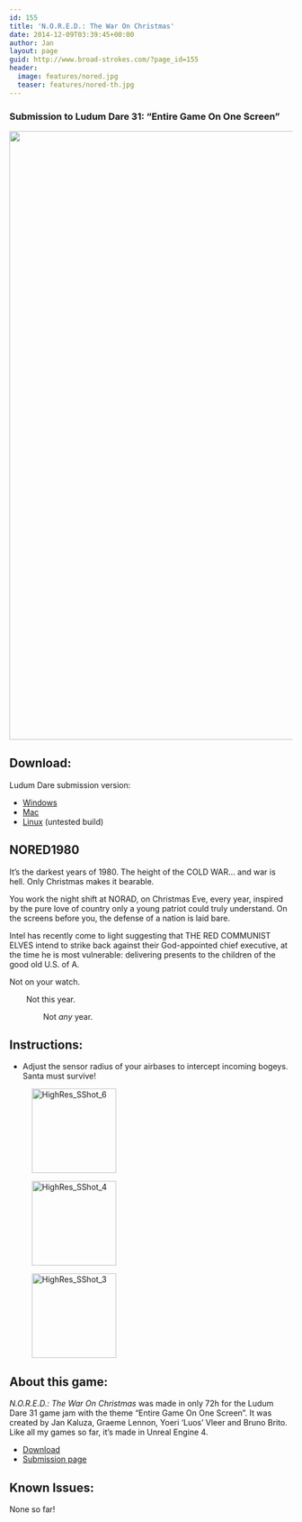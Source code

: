 ```yaml
---
id: 155
title: 'N.O.R.E.D.: The War On Christmas'
date: 2014-12-09T03:39:45+00:00
author: Jan
layout: page
guid: http://www.broad-strokes.com/?page_id=155
header:
  image: features/nored.jpg
  teaser: features/nored-th.jpg
---
```

### Submission to Ludum Dare 31: &#8220;Entire Game On One Screen&#8221;

[<img class="alignnone wp-image-158 size-full" src="http://www.broad-strokes.com/images/wp-content/uploads/2014/12/nored3.jpg" alt="" width="1920" height="1080" srcset="http://www.broad-strokes.com/images/wp-content/uploads/2014/12/nored3.jpg 1920w, http://www.broad-strokes.com/images/wp-content/uploads/2014/12/nored3-300x169.jpg 300w, http://www.broad-strokes.com/images/wp-content/uploads/2014/12/nored3-1024x576.jpg 1024w" sizes="(max-width: 1920px) 100vw, 1920px" />](http://www.broad-strokes.com/images/wp-content/uploads/2014/12/nored3.jpg)

## Download:

Ludum Dare submission version:

  * [Windows](/download/nored.zip)
  * [Mac](/download/nored_osx.zip)
  * [Linux](/download/nored.tar.gz) (untested build)

## NORED1980

It&#8217;s the darkest years of 1980. The height of the COLD WAR&#8230; and war is hell. Only Christmas makes it bearable.

You work the night shift at NORAD, on Christmas Eve, every year, inspired by the pure love of country only a young patriot could truly understand. On the screens before you, the defense of a nation is laid bare.

Intel has recently come to light suggesting that THE RED COMMUNIST ELVES intend to strike back against their God-appointed chief executive, at the time he is most vulnerable: delivering presents to the children of the good old U.S. of A.

Not on your watch.

<p style="padding-left: 30px;">
  Not this year.
</p>

<p style="padding-left: 60px;">
  Not <em>any</em> year.
</p>

## Instructions:

  * Adjust the sensor radius of your airbases to intercept incoming bogeys. Santa must survive!

<div id='gallery-4' class='gallery galleryid-155 gallery-columns-3 gallery-size-thumbnail'>
  <figure class='gallery-item'>

  <div class='gallery-icon landscape'>
    <a href='http://www.broad-strokes.com/games/n-o-r-e-d-the-war-on-christmas/highres_sshot_6/#main'><img width="150" height="150" src="http://www.broad-strokes.com/images/wp-content/uploads/2014/12/HighRes_SShot_6-150x150.jpg" class="attachment-thumbnail size-thumbnail" alt="HighRes_SShot_6" srcset="http://www.broad-strokes.com/images/wp-content/uploads/2014/12/HighRes_SShot_6-150x150.jpg 150w, http://www.broad-strokes.com/images/wp-content/uploads/2014/12/HighRes_SShot_6-500x500.jpg 500w" sizes="(max-width: 150px) 100vw, 150px" /></a>
  </div></figure><figure class='gallery-item'>

  <div class='gallery-icon landscape'>
    <a href='http://www.broad-strokes.com/games/n-o-r-e-d-the-war-on-christmas/highres_sshot_4/#main'><img width="150" height="150" src="http://www.broad-strokes.com/images/wp-content/uploads/2014/12/HighRes_SShot_4-150x150.jpg" class="attachment-thumbnail size-thumbnail" alt="HighRes_SShot_4" srcset="http://www.broad-strokes.com/images/wp-content/uploads/2014/12/HighRes_SShot_4-150x150.jpg 150w, http://www.broad-strokes.com/images/wp-content/uploads/2014/12/HighRes_SShot_4-500x500.jpg 500w" sizes="(max-width: 150px) 100vw, 150px" /></a>
  </div></figure><figure class='gallery-item'>

  <div class='gallery-icon landscape'>
    <a href='http://www.broad-strokes.com/games/n-o-r-e-d-the-war-on-christmas/highres_sshot_3/#main'><img width="150" height="150" src="http://www.broad-strokes.com/images/wp-content/uploads/2014/12/HighRes_SShot_3-150x150.jpg" class="attachment-thumbnail size-thumbnail" alt="HighRes_SShot_3" srcset="http://www.broad-strokes.com/images/wp-content/uploads/2014/12/HighRes_SShot_3-150x150.jpg 150w, http://www.broad-strokes.com/images/wp-content/uploads/2014/12/HighRes_SShot_3-500x500.jpg 500w" sizes="(max-width: 150px) 100vw, 150px" /></a>
  </div></figure>
</div>

## About this game:

_N.O.R.E.D.: The War On Christmas_ was made in only 72h for the Ludum Dare 31 game jam with the theme &#8220;Entire Game On One Screen&#8221;. It was created by Jan Kaluza, Graeme Lennon, Yoeri &#8216;Luos&#8217; Vleer and Bruno Brito. Like all my games so far, it&#8217;s made in Unreal Engine 4.

  * [Download](/download/nored.zip)
  * <a href="http://ludumdare.com/compo/ludum-dare-31/?action=preview&uid=35382" target="_blank">Submission page</a>

## Known Issues:

None so far!
